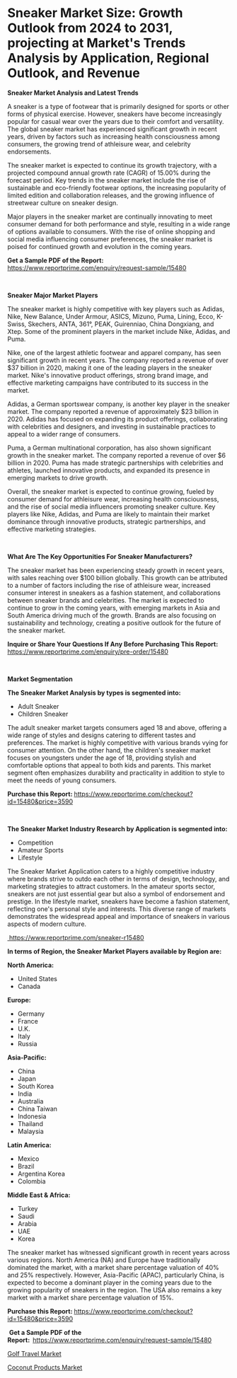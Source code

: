 <p><h1>Sneaker Market Size: Growth Outlook from 2024 to 2031, projecting at Market's Trends Analysis by Application, Regional Outlook, and Revenue</h1></p><p><strong>Sneaker Market Analysis and Latest Trends</strong></p>
<p><p>A sneaker is a type of footwear that is primarily designed for sports or other forms of physical exercise. However, sneakers have become increasingly popular for casual wear over the years due to their comfort and versatility. The global sneaker market has experienced significant growth in recent years, driven by factors such as increasing health consciousness among consumers, the growing trend of athleisure wear, and celebrity endorsements.</p><p>The sneaker market is expected to continue its growth trajectory, with a projected compound annual growth rate (CAGR) of 15.00% during the forecast period. Key trends in the sneaker market include the rise of sustainable and eco-friendly footwear options, the increasing popularity of limited edition and collaboration releases, and the growing influence of streetwear culture on sneaker design.</p><p>Major players in the sneaker market are continually innovating to meet consumer demand for both performance and style, resulting in a wide range of options available to consumers. With the rise of online shopping and social media influencing consumer preferences, the sneaker market is poised for continued growth and evolution in the coming years.</p></p>
<p><strong>Get a Sample PDF of the Report:&nbsp;</strong> <a href="https://www.reportprime.com/enquiry/request-sample/15480">https://www.reportprime.com/enquiry/request-sample/15480</a></p>
<p>&nbsp;</p>
<p><strong>Sneaker Major Market Players</strong></p>
<p><p>The sneaker market is highly competitive with key players such as Adidas, Nike, New Balance, Under Armour, ASICS, Mizuno, Puma, Lining, Ecco, K-Swiss, Skechers, ANTA, 361°, PEAK, Guirenniao, China Dongxiang, and Xtep. Some of the prominent players in the market include Nike, Adidas, and Puma.</p><p>Nike, one of the largest athletic footwear and apparel company, has seen significant growth in recent years. The company reported a revenue of over $37 billion in 2020, making it one of the leading players in the sneaker market. Nike's innovative product offerings, strong brand image, and effective marketing campaigns have contributed to its success in the market.</p><p>Adidas, a German sportswear company, is another key player in the sneaker market. The company reported a revenue of approximately $23 billion in 2020. Adidas has focused on expanding its product offerings, collaborating with celebrities and designers, and investing in sustainable practices to appeal to a wider range of consumers.</p><p>Puma, a German multinational corporation, has also shown significant growth in the sneaker market. The company reported a revenue of over $6 billion in 2020. Puma has made strategic partnerships with celebrities and athletes, launched innovative products, and expanded its presence in emerging markets to drive growth.</p><p>Overall, the sneaker market is expected to continue growing, fueled by consumer demand for athleisure wear, increasing health consciousness, and the rise of social media influencers promoting sneaker culture. Key players like Nike, Adidas, and Puma are likely to maintain their market dominance through innovative products, strategic partnerships, and effective marketing strategies.</p></p>
<p>&nbsp;</p>
<p><strong>What Are The Key Opportunities For Sneaker Manufacturers?</strong></p>
<p><p>The sneaker market has been experiencing steady growth in recent years, with sales reaching over $100 billion globally. This growth can be attributed to a number of factors including the rise of athleisure wear, increased consumer interest in sneakers as a fashion statement, and collaborations between sneaker brands and celebrities. The market is expected to continue to grow in the coming years, with emerging markets in Asia and South America driving much of the growth. Brands are also focusing on sustainability and technology, creating a positive outlook for the future of the sneaker market.</p></p>
<p><strong>Inquire or Share Your Questions If Any Before Purchasing This Report:</strong> <a href="https://www.reportprime.com/enquiry/pre-order/15480">https://www.reportprime.com/enquiry/pre-order/15480</a></p>
<p>&nbsp;</p>
<p><strong>Market Segmentation</strong></p>
<p><strong>The Sneaker Market Analysis by types is segmented into:</strong></p>
<p><ul><li>Adult Sneaker</li><li>Children Sneaker</li></ul></p>
<p><p>The adult sneaker market targets consumers aged 18 and above, offering a wide range of styles and designs catering to different tastes and preferences. The market is highly competitive with various brands vying for consumer attention. On the other hand, the children's sneaker market focuses on youngsters under the age of 18, providing stylish and comfortable options that appeal to both kids and parents. This market segment often emphasizes durability and practicality in addition to style to meet the needs of young consumers.</p></p>
<p><strong>Purchase this Report:&nbsp;</strong><a href="https://www.reportprime.com/checkout?id=15480&price=3590">https://www.reportprime.com/checkout?id=15480&price=3590</a></p>
<p>&nbsp;</p>
<p><strong>The Sneaker Market Industry Research by Application is segmented into:</strong></p>
<p><ul><li>Competition</li><li>Amateur Sports</li><li>Lifestyle</li></ul></p>
<p><p>The Sneaker Market Application caters to a highly competitive industry where brands strive to outdo each other in terms of design, technology, and marketing strategies to attract customers. In the amateur sports sector, sneakers are not just essential gear but also a symbol of endorsement and prestige. In the lifestyle market, sneakers have become a fashion statement, reflecting one's personal style and interests. This diverse range of markets demonstrates the widespread appeal and importance of sneakers in various aspects of modern culture.</p></p>
<p><a href="https://www.reportprime.com/sneaker-r15480">&nbsp;https://www.reportprime.com/sneaker-r15480</a></p>
<p><strong>In terms of Region, the Sneaker Market Players available by Region are:</strong></p>
<p>
    <p> <strong> North America: </strong>
        <ul>
            <li>United States</li>
            <li>Canada</li>
        </ul>
        </p> 
    <p> <strong> Europe: </strong>
        <ul>
            <li>Germany</li>
            <li>France</li>
            <li>U.K.</li>
            <li>Italy</li>
            <li>Russia</li>
        </ul>
        </p> 
    <p> <strong> Asia-Pacific: </strong>
        <ul>
            <li>China</li>
            <li>Japan</li>
            <li>South Korea</li>
            <li>India</li>
            <li>Australia</li>
            <li>China Taiwan</li>
            <li>Indonesia</li>
            <li>Thailand</li>
            <li>Malaysia</li>
        </ul>
        </p> 
    <p> <strong> Latin America: </strong>
        <ul>
            <li>Mexico</li>
            <li>Brazil</li>
            <li>Argentina Korea</li>
            <li>Colombia</li>
        </ul>
        </p> 
    <p> <strong> Middle East & Africa: </strong>
        <ul>
            <li>Turkey</li>
            <li>Saudi</li>
            <li>Arabia</li>
            <li>UAE</li>
            <li>Korea</li>
        </ul>
    </p>
    </p>
<p><p>The sneaker market has witnessed significant growth in recent years across various regions. North America (NA) and Europe have traditionally dominated the market, with a market share percentage valuation of 40% and 25% respectively. However, Asia-Pacific (APAC), particularly China, is expected to become a dominant player in the coming years due to the growing popularity of sneakers in the region. The USA also remains a key market with a market share percentage valuation of 15%.</p></p>
<p><strong>Purchase this Report: </strong><a href="https://www.reportprime.com/checkout?id=15480&price=3590">https://www.reportprime.com/checkout?id=15480&price=3590</a></p>
<p>&nbsp;<strong>Get a Sample PDF of the Report:&nbsp;&nbsp;</strong><a href="https://www.reportprime.com/enquiry/request-sample/15480">https://www.reportprime.com/enquiry/request-sample/15480</a></p>
<p><strong></strong></p>
<p><p><a href="https://github.com/kimjmgeh81/Market-Research-Report-List-1/blob/main/golf-travel-market.md">Golf Travel Market</a></p><p><a href="https://github.com/almainyongb/Market-Research-Report-List-1/blob/main/coconut-products-market.md">Coconut Products Market</a></p></p>